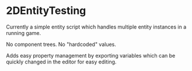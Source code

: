 # 2DEntityTesting
Currently a simple entity script which handles multiple entity instances in a running game.

No component trees. No "hardcoded" values. 

Adds easy property management by exporting variables which can be quickly changed in the editor for easy editing.
